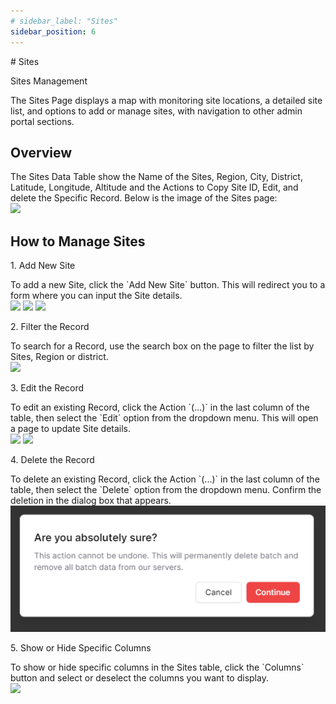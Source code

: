 ```yaml
---
# sidebar_label: "Sites"
sidebar_position: 6
---
```


<link rel="stylesheet" href="path/to/custom.css"/>
<div class="ml-5"> 
# Sites

<p class="font-light mt-5">Sites Management</p>
<div class="mt-5">The Sites Page displays a map with monitoring site locations, a detailed site list, and options to add or manage sites, with navigation to other admin portal sections.</div>

## Overview

<div class="mt-5">The Sites Data Table show the Name of the Sites, Region, City, District, Latitude, Longitude, Altitude and the Actions to Copy Site ID, Edit, and delete the Specific Record. Below is the image of the Sites page:</div>

<img src="/img/super-admin-sites.png" class="w-auto h-auto my-8 border shadow-md"/>

## How to Manage Sites

<p class="font-semibold mt-3">1.  Add New Site</p>
<div class="mt-5">To add a new Site, click the `Add New Site` button. This will redirect you to a form where you can input the Site details.</div>
<img src="/img/super-admin-sites-add.png" class="w-auto h-auto my-8 border shadow-md"/>
<img src="/img/super-admin-sites-add-dialogbox.png" class="w-96 h-auto my-8 border shadow-md"/>
<img src="/img/super-admin-sites-after-addition.png" class="w-auto h-auto my-8 border shadow-md"/>

<p class="font-semibold mt-3">2. Filter the Record</p>
<div class="mt-5">To search for a Record, use the search box on the page to filter the list by Sites, Region or district.</div>
<img src="/img/super-admin-sites-search.png" class="w-auto h-auto my-8 border shadow-md"/>

<p class="font-semibold mt-3">3. Edit the Record</p>
<div class="mt-5">To edit an existing Record, click the Action `(...)` in the last column of the table, then select the `Edit` option from the dropdown menu. This will open a page to update Site details.</div>
<img src="/img/super-admin-sites-edit.png" class="w-auto h-auto my-8 border shadow-md"/>
<img src="/img/super-admin-sites-edit-page.png" class="w-auto h-auto my-8 border shadow-md"/>

<p class="font-semibold mt-3">4. Delete the Record</p>
<div class="mt-5">To delete an existing Record, click the Action `(...)` in the last column of the table, then select the `Delete` option from the dropdown menu. Confirm the deletion in the dialog box that appears.</div>
<img src="https://github.com/aisaanwar62/Docusaurus-document/blob/main/static/img/deletebatch.png?raw=true
" class="w-auto h-auto my-8 border shadow-md"/>

<p class="font-semibold mt-3">5. Show or Hide Specific Columns</p>
<div class="mt-5">To show or hide specific columns in the Sites table, click the `Columns` button and select or deselect the columns you want to display.</div>
<img src="/img/super-admin-sites-column.png" class="w-auto h-auto my-8 border shadow-md"/>

</div>
